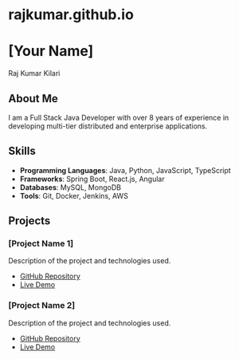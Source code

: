 # rajkumar.github.io
# [Your Name]
Raj Kumar Kilari

## About Me
I am a Full Stack Java Developer with over 8 years of experience in developing multi-tier distributed and enterprise applications.

## Skills
- **Programming Languages**: Java, Python, JavaScript, TypeScript
- **Frameworks**: Spring Boot, React.js, Angular
- **Databases**: MySQL, MongoDB
- **Tools**: Git, Docker, Jenkins, AWS

## Projects

### [Project Name 1]
Description of the project and technologies used.
- [GitHub Repository](https://github.com/your-username/project-1-repo)
- [Live Demo](https://your-live-demo-link.com)

### [Project Name 2]
Description of the project and technologies used.
- [GitHub Repository](https://github.com/your-username/project-2-repo)
- [Live Demo](https://your-live-demo-link.com)
